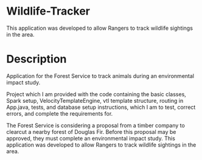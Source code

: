 # Wildlife-Tracker
This application was developed to allow Rangers to track wildlife sightings in the area.
# Description
Application for the Forest Service to track animals during an environmental impact study.

Project which I am provided with the code containing the basic classes, Spark setup, VelocityTemplateEngine, vtl template structure, routing in App.java, tests, and database setup instructions, which I am to test, correct errors, and complete the requirements for.

The Forest Service is considering a proposal from a timber company to clearcut a nearby forest of Douglas Fir. Before this proposal may be approved, they must complete an environmental impact study. This application was developed to allow Rangers to track wildlife sightings in the area.
